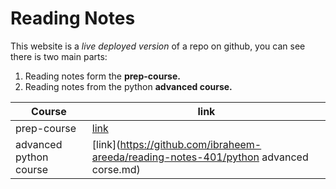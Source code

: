 # Reading Notes
This website is a *live deployed version* of a repo on github, you can see there is two main parts:
1. Reading notes form the **prep-course.**
2. Reading notes from the python **advanced course.**

| Course | link |
| ----------- | ----------- |
| prep-course | [link](https://github.com/ibraheem-areeda/my-notes/blob/main/README.md) |
| advanced python course | [link](https://github.com/ibraheem-areeda/reading-notes-401/python advanced corse.md) |


